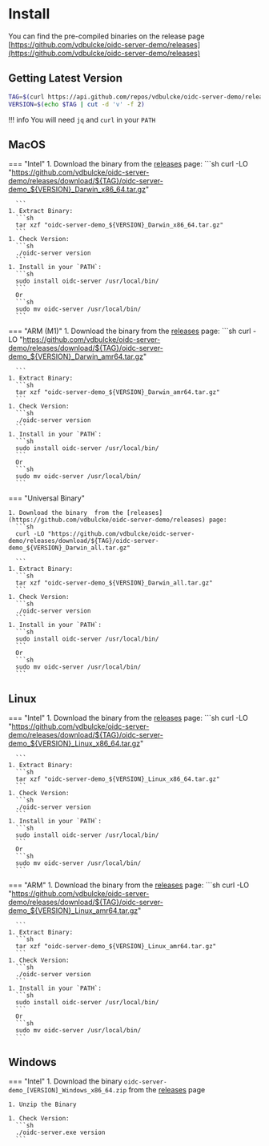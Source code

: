 # Install 

You can find the pre-compiled binaries on the release page [https://github.com/vdbulcke/oidc-server-demo/releases](https://github.com/vdbulcke/oidc-server-demo/releases)


## Getting Latest Version 


```sh
TAG=$(curl https://api.github.com/repos/vdbulcke/oidc-server-demo/releases/latest  |jq .tag_name -r )
VERSION=$(echo $TAG | cut -d 'v' -f 2)
```

!!! info
    You will need `jq` and `curl` in your `PATH`

## MacOS 

=== "Intel"
    1. Download the binary  from the [releases](https://github.com/vdbulcke/oidc-server-demo/releases) page:
      ```sh
      curl -LO "https://github.com/vdbulcke/oidc-server-demo/releases/download/${TAG}/oidc-server-demo_${VERSION}_Darwin_x86_64.tar.gz"
      
      ```
    1. Extract Binary:
      ```sh
      tar xzf "oidc-server-demo_${VERSION}_Darwin_x86_64.tar.gz"
      ```
    1. Check Version: 
      ```sh
      ./oidc-server version
      ```
    1. Install in your `PATH`: 
      ```sh
      sudo install oidc-server /usr/local/bin/
      ```
      Or
      ```sh
      sudo mv oidc-server /usr/local/bin/
      ```

=== "ARM (M1)"
    1. Download the binary  from the [releases](https://github.com/vdbulcke/oidc-server-demo/releases) page:
      ```sh
      curl -LO "https://github.com/vdbulcke/oidc-server-demo/releases/download/${TAG}/oidc-server-demo_${VERSION}_Darwin_amr64.tar.gz"
      
      ```
    1. Extract Binary:
      ```sh
      tar xzf "oidc-server-demo_${VERSION}_Darwin_amr64.tar.gz"
      ```
    1. Check Version: 
      ```sh
      ./oidc-server version
      ```
    1. Install in your `PATH`: 
      ```sh
      sudo install oidc-server /usr/local/bin/
      ```
      Or
      ```sh
      sudo mv oidc-server /usr/local/bin/
      ```
=== "Universal Binary"

    1. Download the binary  from the [releases](https://github.com/vdbulcke/oidc-server-demo/releases) page:
      ```sh
      curl -LO "https://github.com/vdbulcke/oidc-server-demo/releases/download/${TAG}/oidc-server-demo_${VERSION}_Darwin_all.tar.gz"
      
      ```
    1. Extract Binary:
      ```sh
      tar xzf "oidc-server-demo_${VERSION}_Darwin_all.tar.gz"
      ```
    1. Check Version: 
      ```sh
      ./oidc-server version
      ```
    1. Install in your `PATH`: 
      ```sh
      sudo install oidc-server /usr/local/bin/
      ```
      Or
      ```sh
      sudo mv oidc-server /usr/local/bin/
      ```



## Linux 


=== "Intel"
    1. Download the binary  from the [releases](https://github.com/vdbulcke/oidc-server-demo/releases) page:
      ```sh
      curl -LO "https://github.com/vdbulcke/oidc-server-demo/releases/download/${TAG}/oidc-server-demo_${VERSION}_Linux_x86_64.tar.gz"
      
      ```
    1. Extract Binary:
      ```sh
      tar xzf "oidc-server-demo_${VERSION}_Linux_x86_64.tar.gz"
      ```
    1. Check Version: 
      ```sh
      ./oidc-server version
      ```
    1. Install in your `PATH`: 
      ```sh
      sudo install oidc-server /usr/local/bin/
      ```
      Or
      ```sh
      sudo mv oidc-server /usr/local/bin/
      ```

=== "ARM"
    1. Download the binary  from the [releases](https://github.com/vdbulcke/oidc-server-demo/releases) page:
      ```sh
      curl -LO "https://github.com/vdbulcke/oidc-server-demo/releases/download/${TAG}/oidc-server-demo_${VERSION}_Linux_amr64.tar.gz"
      
      ```
    1. Extract Binary:
      ```sh
      tar xzf "oidc-server-demo_${VERSION}_Linux_amr64.tar.gz"
      ```
    1. Check Version: 
      ```sh
      ./oidc-server version
      ```
    1. Install in your `PATH`: 
      ```sh
      sudo install oidc-server /usr/local/bin/
      ```
      Or
      ```sh
      sudo mv oidc-server /usr/local/bin/
      ```
      
## Windows 


=== "Intel"
    1. Download the binary `oidc-server-demo_[VERSION]_Windows_x86_64.zip`  from the [releases](https://github.com/vdbulcke/oidc-server-demo/releases) page
     
    1. Unzip the Binary

    1. Check Version: 
      ```sh
      ./oidc-server.exe version
      ```

